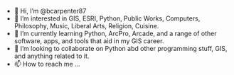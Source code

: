 - 👋 Hi, I’m @bcarpenter87
- 👀 I’m interested in GIS, ESRI, Python, Public Works, Computers, Philosophy, Music, Liberal Arts, Religion, Cuisine. 
- 🌱 I’m currently learning Python, ArcPro, Arcade, and a range of other software, apps, and tools that aid in my GIS career.
- 💞️ I’m looking to collaborate on Python abd other programming stuff, GIS, and anything related to it.
- 📫 How to reach me ...

<!---
bcarpenter87/bcarpenter87 is a ✨ special ✨ repository because its `README.md` (this file) appears on your GitHub profile.
You can click the Preview link to take a look at your changes.
--->
